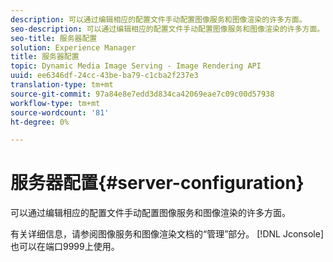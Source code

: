 ```yaml
---
description: 可以通过编辑相应的配置文件手动配置图像服务和图像渲染的许多方面。
seo-description: 可以通过编辑相应的配置文件手动配置图像服务和图像渲染的许多方面。
seo-title: 服务器配置
solution: Experience Manager
title: 服务器配置
topic: Dynamic Media Image Serving - Image Rendering API
uuid: ee6346df-24cc-43be-ba79-c1cba2f237e3
translation-type: tm+mt
source-git-commit: 97a84e8e7edd3d834ca42069eae7c09c00d57938
workflow-type: tm+mt
source-wordcount: '81'
ht-degree: 0%

---
```



# 服务器配置{#server-configuration}

可以通过编辑相应的配置文件手动配置图像服务和图像渲染的许多方面。

有关详细信息，请参阅图像服务和图像渲染文档的“管理”部分。 [!DNL Jconsole] 也可以在端口9999上使用。
